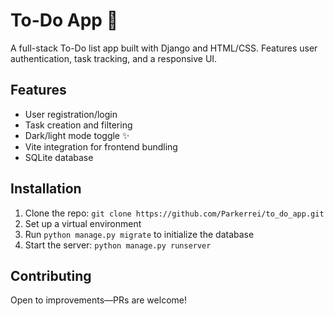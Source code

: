 # To-Do App 📝

A full-stack To-Do list app built with Django and HTML/CSS. Features user authentication, task tracking, and a responsive UI.

## Features
- User registration/login
- Task creation and filtering
- Dark/light mode toggle ✨
- Vite integration for frontend bundling
- SQLite database

## Installation
1. Clone the repo: `git clone https://github.com/Parkerrei/to_do_app.git`
2. Set up a virtual environment
3. Run `python manage.py migrate` to initialize the database
4. Start the server: `python manage.py runserver`

## Contributing
Open to improvements—PRs are welcome!
